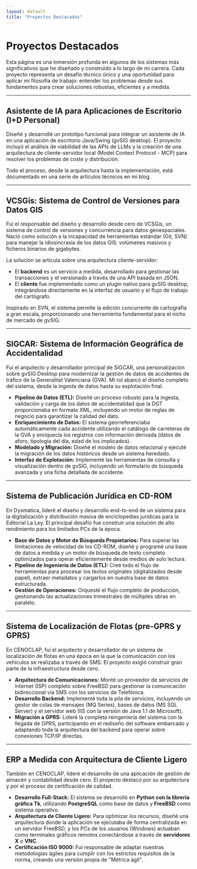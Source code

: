 ```yaml
---
layout: default
title: "Proyectos Destacados"
---
```


# Proyectos Destacados

Esta página es una inmersión profunda en algunos de los sistemas más significativos que he diseñado y construido a lo largo de mi carrera. Cada proyecto representa un desafío técnico único y una oportunidad para aplicar mi filosofía de trabajo: entender los problemas desde sus fundamentos para crear soluciones robustas, eficientes y a medida.

---

<h2 id="asistente-ia">Asistente de IA para Aplicaciones de Escritorio (I+D Personal)</h2>

Diseñé y desarrollé un prototipo funcional para integrar un asistente de IA en una aplicación de escritorio Java/Swing (gvSIG desktop). El proyecto incluyó el análisis de viabilidad de las APIs de LLMs y la creación de una arquitectura de cliente-servidor local (Model Context Protocol - MCP) para resolver los problemas de coste y distribución.

Todo el proceso, desde la arquitectura hasta la implementación, está documentado en una serie de artículos técnicos en mi blog.

---

<h2 id="vcsgis">VCSGis: Sistema de Control de Versiones para Datos GIS</h2>

Fui el responsable del diseño y desarrollo desde cero de VCSGis, un sistema de control de versiones y concurrencia para datos geoespaciales. Nació como solución a la incapacidad de herramientas estándar (Git, SVN) para manejar la idiosincrasia de los datos GIS: volúmenes masivos y ficheros binarios de gigabytes.

La solución se articula sobre una arquitectura cliente-servidor:
*   El **backend** es un servicio a medida, desarrollado para gestionar las transacciones y el versionado a través de una API basada en JSON.
*   El **cliente** fue implementado como un plugin nativo para gvSIG desktop, integrándose directamente en la interfaz de usuario y el flujo de trabajo del cartógrafo.

Inspirado en SVN, el sistema permite la edición concurrente de cartografía a gran escala, proporcionando una herramienta fundamental para el nicho de mercado de gvSIG.

---

<h2 id="sigcar">SIGCAR: Sistema de Información Geográfica de Accidentalidad</h2>

Fui el arquitecto y desarrollador principal de SIGCAR, una personalización sobre gvSIG Desktop para modernizar la gestión de datos de accidentes de tráfico de la Generalitat Valenciana (GVA). Mi rol abarcó el diseño completo del sistema, desde la ingesta de datos hasta su explotación final.

*   **Pipeline de Datos (ETL):** Diseñé un proceso robusto para la ingesta, validación y carga de los datos de accidentalidad que la DGT proporcionaba en formato XML, incluyendo un motor de reglas de negocio para garantizar la calidad del dato.
*   **Enriquecimiento de Datos:** El sistema georreferenciaba automáticamente cada accidente utilizando el catálogo de carreteras de la GVA y enriquecía los registros con información derivada (datos de aforo, tipología del día, edad de los implicados).
*   **Modelado y Migración:** Diseñé el modelo de datos relacional y ejecuté la migración de los datos históricos desde un sistema heredado.
*   **Interfaz de Explotación:** Implementé las herramientas de consulta y visualización dentro de gvSIG, incluyendo un formulario de búsqueda avanzada y una ficha detallada de accidente.

---

<h2 id="sistema-de-publicacion-juridica">Sistema de Publicación Jurídica en CD-ROM</h2>

En Dysmatica, lideré el diseño y desarrollo end-to-end de un sistema para la digitalización y distribución masiva de enciclopedias jurídicas para la Editorial La Ley. El principal desafío fue construir una solución de alto rendimiento para los limitados PCs de la época.

*   **Base de Datos y Motor de Búsqueda Propietarios:** Para superar las limitaciones de velocidad de los CD-ROM, diseñé y programé una base de datos a medida y un motor de búsqueda de texto completo optimizados para operar eficientemente desde medios de solo lectura.
*   **Pipeline de Ingeniería de Datos (ETL):** Creé todo el flujo de herramientas para procesar los textos originales (digitalizados desde papel), extraer metadatos y cargarlos en nuestra base de datos estructurada.
*   **Gestión de Operaciones:** Orquesté el flujo completo de producción, gestionando las actualizaciones trimestrales de múltiples obras en paralelo.

---

<h2 id="sistema-de-localizacion-de-flotas">Sistema de Localización de Flotas (pre-GPRS y GPRS)</h2>

En CENOCLAP, fui el arquitecto y desarrollador de un sistema de localización de flotas en una época en la que la comunicación con los vehículos se realizaba a través de SMS. El proyecto exigió construir gran parte de la infraestructura desde cero.

*   **Arquitectura de Comunicaciones:** Monté un proveedor de servicios de internet (ISP) completo sobre FreeBSD para gestionar la comunicación bidireccional vía SMS con los servicios de Telefónica.
*   **Desarrollo Backend:** Implementé toda la pila de servicios, incluyendo un gestor de colas de mensajes (MQ Series), bases de datos (MS SQL Server) y el servidor web (IIS con la versión de Java 1.1 de Microsoft).
*   **Migración a GPRS:** Lideré la completa reingeniería del sistema con la llegada de GPRS, participando en el rediseño del software embarcado y adaptando toda la arquitectura del backend para operar sobre conexiones TCP/IP directas.

---

<h2 id="erp-a-medida">ERP a Medida con Arquitectura de Cliente Ligero</h2>

También en CENOCLAP, lideré el desarrollo de una aplicación de gestión de almacén y contabilidad desde cero. El proyecto destacó por su arquitectura y por el proceso de certificación de calidad.

*   **Desarrollo Full-Stack:** El sistema se desarrolló en **Python con la librería gráfica Tk**, utilizando **PostgreSQL** como base de datos y **FreeBSD** como sistema operativo.
*   **Arquitectura de Cliente Ligero:** Para optimizar los recursos, diseñé una arquitectura donde la aplicación se ejecutaba de forma centralizada en un servidor FreeBSD, y los PCs de los usuarios (Windows) actuaban como terminales gráficos remotos conectándose a través de **servidores X** o **VNC**.
*   **Certificación ISO 9000:** Fui responsable de adaptar nuestras metodologías ágiles para cumplir con los estrictos requisitos de la norma, creando una versión propia de "Métrica ágil".

